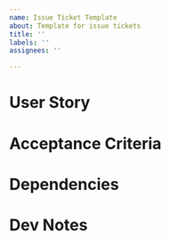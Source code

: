 ```yaml
---
name: Issue Ticket Template
about: Template for issue tickets
title: ''
labels: ''
assignees: ''

---
```


# User Story
# Acceptance Criteria
<!--- Figma --->
<!--- ERD --->
# Dependencies
# Dev Notes
<!--- Structure Checklist --->
<!--- Code Sample --->
